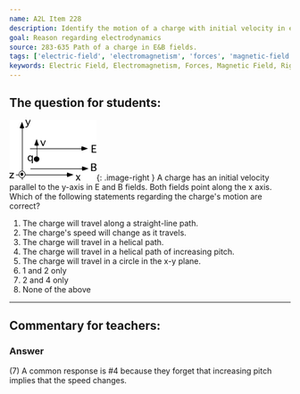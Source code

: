 ```yaml
---
name: A2L Item 228
description: Identify the motion of a charge with initial velocity in external E and B fields.
goal: Reason regarding electrodynamics
source: 283-635 Path of a charge in E&B fields.
tags: ['electric-field', 'electromagnetism', 'forces', 'magnetic-field', 'right-hand-rule']
keywords: Electric Field, Electromagnetism, Forces, Magnetic Field, Right-Hand Rule
---
```


## The question for students:

![Item228_fig1.gif](../images/Item228_fig1.gif){: .image-right } A
charge has an initial velocity parallel to the y-axis in E and B fields.
Both fields point along the x axis. Which of the following statements
regarding the charge's motion are correct?

1. The charge will travel along a straight-line path.
2. The charge's speed will change as it travels.
3. The charge will travel in a helical path.
4. The charge will travel in a helical path of increasing pitch.
5. The charge will travel in a circle in the x-y plane.
6. 1 and 2 only
7. 2 and 4 only
8. None of the above



<hr/>

## Commentary for teachers:

### Answer

(7) A common response is #4 because they forget that increasing pitch
implies that the speed changes. 
